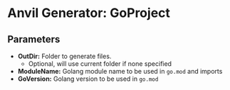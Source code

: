 # Anvil Generator: GoProject

## Parameters

- **OutDir:** Folder to generate files.
  - Optional, will use current folder if none specified
- **ModuleName:** Golang module name to be used in `go.mod` and imports
- **GoVersion:** Golang version to be used in `go.mod`
